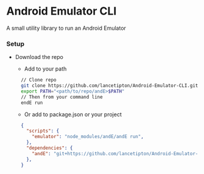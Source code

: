 # Android Emulator CLI
A small utility library to run an Android Emulator

### Setup

* Download the repo

  * Add to your path
  ```bash
    // Clone repo
    git clone https://github.com/lancetipton/Android-Emulator-CLI.git
    export PATH="<path/to/repo/andE>$PATH"
    // Then from your command line
    endE run
  ```

  * Or add to package.json or your project
  ```json
    {
      "scripts": {
        "emulator": "node_modules/andE/andE run",
      },
      "dependencies": {
        "andE": "git+https://github.com/lancetipton/Android-Emulator-CLI.git",
      },
    }
  ```